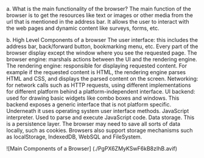 a. What is the main functionality of the browser?
The main function of the browser is to get the resources like text or images or other media from the url that is mentioned in the address bar. It allows the user to interact with the web pages and dynamic content like surveys, forms, etc.

b. High Level Components of a browser
The user interface: this includes the address bar, back/forward button, bookmarking menu, etc. Every part of the browser display except the window where you see the requested page.
The browser engine: marshals actions between the UI and the rendering engine.
The rendering engine: responsible for displaying requested content. For example if the requested content is HTML, the rendering engine parses HTML and CSS, and displays the parsed content on the screen.
Networking: for network calls such as HTTP requests, using different implementations for different platform behind a platform-independent interface.
UI backend: used for drawing basic widgets like combo boxes and windows. This backend exposes a generic interface that is not platform specific. Underneath it uses operating system user interface methods.
JavaScript interpreter. Used to parse and execute JavaScript code.
Data storage. This is a persistence layer. The browser may need to save all sorts of data locally, such as cookies. Browsers also support storage mechanisms such as localStorage, IndexedDB, WebSQL and FileSystem.

![Main Components of a Browser] (./PgPX6ZMyKSwF6kB8zIhB.avif) 

